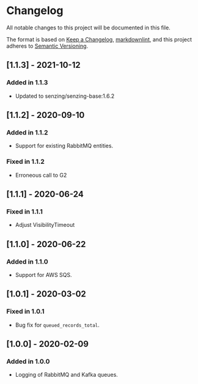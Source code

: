 # Changelog

All notable changes to this project will be documented in this file.

The format is based on [Keep a Changelog](https://keepachangelog.com/en/1.0.0/),
[markdownlint](https://dlaa.me/markdownlint/),
and this project adheres to [Semantic Versioning](https://semver.org/spec/v2.0.0.html).

## [1.1.3] - 2021-10-12

### Added in 1.1.3

- Updated to senzing/senzing-base:1.6.2

## [1.1.2] - 2020-09-10

### Added in 1.1.2

- Support for existing RabbitMQ entities.

### Fixed in 1.1.2

- Erroneous call to G2

## [1.1.1] - 2020-06-24

### Fixed in 1.1.1

- Adjust VisibilityTimeout

## [1.1.0] - 2020-06-22

### Added in 1.1.0

- Support for AWS SQS.

## [1.0.1] - 2020-03-02

### Fixed in 1.0.1

- Bug fix for `queued_records_total`.

## [1.0.0] - 2020-02-09

### Added in 1.0.0

- Logging of RabbitMQ and Kafka queues.
